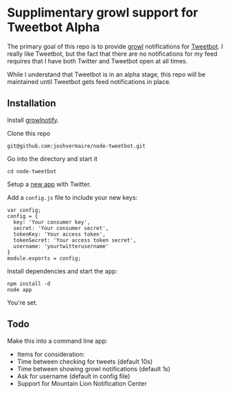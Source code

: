 Supplimentary growl support for Tweetbot Alpha
==============================================

The primary goal of this repo is to provide [growl](http://growl.info/) notifications for [Tweetbot](http://tapbots.com/tweetbot_mac/). I really like Tweetbot, but the fact that there are no notifications for my feed requires that I have both Twitter and Tweetbot open at all times.

While I understand that Tweetbot is in an alpha stage, this repo will be maintained until Tweetbot gets feed notifications in place.

## Installation

  Install [growlnotify](http://growl.info/extras.php#growlnotify).

  Clone this repo

    git@github.com:joshvermaire/node-tweetbot.git

  Go into the directory and start it

    cd node-tweetbot

  Setup a [new app](https://dev.twitter.com/apps/new) with Twitter.

  Add a `config.js` file to include your new keys:

    var config;
    config = {
      key: 'Your consumer key',
      secret: 'Your consumer secret',
      tokenKey: 'Your access token',
      tokenSecret: 'Your access token secret',
      username: 'yourtwitterusername'
    }
    module.exports = config;

  Install dependencies and start the app:

    npm install -d
    node app

  You're set.

## Todo

Make this into a command line app:

*   Items for consideration:
*   Time between checking for tweets (default 10s)
*   Time between showing growl notifications (default 1s)
*   Ask for username (default in config file)
*   Support for Mountain Lion Notification Center

